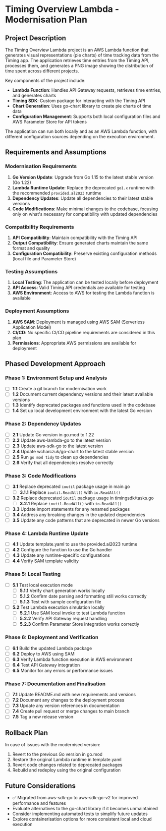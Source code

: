 # Timing Overview Lambda - Modernisation Plan

## Project Description

The Timing Overview Lambda project is an AWS Lambda function that generates visual representations (pie charts) of time tracking data from the Timing app. The application retrieves time entries from the Timing API, processes them, and generates a PNG image showing the distribution of time spent across different projects.

Key components of the project include:

- **Lambda Function**: Handles API Gateway requests, retrieves time entries, and generates charts
- **Timing SDK**: Custom package for interacting with the Timing API
- **Chart Generation**: Uses go-chart library to create pie charts of time data
- **Configuration Management**: Supports both local configuration files and AWS Parameter Store for API tokens

The application can run both locally and as an AWS Lambda function, with different configuration sources depending on the execution environment.

## Requirements and Assumptions

### Modernisation Requirements

1. **Go Version Update**: Upgrade from Go 1.15 to the latest stable version (Go 1.22)
2. **Lambda Runtime Update**: Replace the deprecated `go1.x` runtime with the recommended `provided.al2023` runtime
3. **Dependency Updates**: Update all dependencies to their latest stable versions
4. **Code Modifications**: Make minimal changes to the codebase, focusing only on what's necessary for compatibility with updated dependencies

### Compatibility Requirements

1. **API Compatibility**: Maintain compatibility with the Timing API
2. **Output Compatibility**: Ensure generated charts maintain the same format and quality
3. **Configuration Compatibility**: Preserve existing configuration methods (local file and Parameter Store)

### Testing Assumptions

1. **Local Testing**: The application can be tested locally before deployment
2. **API Access**: Valid Timing API credentials are available for testing
3. **AWS Environment**: Access to AWS for testing the Lambda function is available

### Deployment Assumptions

1. **AWS SAM**: Deployment is managed using AWS SAM (Serverless Application Model)
2. **CI/CD**: No specific CI/CD pipeline requirements are considered in this plan
3. **Permissions**: Appropriate AWS permissions are available for deployment

## Phased Development Approach

### Phase 1: Environment Setup and Analysis

- [ ] **1.1** Create a git branch for modernisation work
- [ ] **1.2** Document current dependency versions and their latest available versions
- [ ] **1.3** Identify deprecated packages and functions used in the codebase
- [ ] **1.4** Set up local development environment with the latest Go version

### Phase 2: Dependency Updates

- [ ] **2.1** Update Go version in go.mod to 1.22
- [ ] **2.2** Update aws-lambda-go to the latest version
- [ ] **2.3** Update aws-sdk-go to the latest version
- [ ] **2.4** Update wcharczuk/go-chart to the latest stable version
- [ ] **2.5** Run `go mod tidy` to clean up dependencies
- [ ] **2.6** Verify that all dependencies resolve correctly

### Phase 3: Code Modifications

- [ ] **3.1** Replace deprecated `ioutil` package usage in main.go
  - [ ] **3.1.1** Replace `ioutil.ReadAll()` with `io.ReadAll()`
- [ ] **3.2** Replace deprecated `ioutil` package usage in timingsdk/tasks.go
  - [ ] **3.2.1** Replace `ioutil.ReadAll()` with `io.ReadAll()`
- [ ] **3.3** Update import statements for any renamed packages
- [ ] **3.4** Address any breaking changes in the updated dependencies
- [ ] **3.5** Update any code patterns that are deprecated in newer Go versions

### Phase 4: Lambda Runtime Update

- [ ] **4.1** Update template.yaml to use the provided.al2023 runtime
- [ ] **4.2** Configure the function to use the Go handler
- [ ] **4.3** Update any runtime-specific configurations
- [ ] **4.4** Verify SAM template validity

### Phase 5: Local Testing

- [ ] **5.1** Test local execution mode
  - [ ] **5.1.1** Verify chart generation works locally
  - [ ] **5.1.2** Confirm date parsing and formatting still works correctly
  - [ ] **5.1.3** Test with sample configuration file
- [ ] **5.2** Test Lambda execution simulation locally
  - [ ] **5.2.1** Use SAM local invoke to test Lambda function
  - [ ] **5.2.2** Verify API Gateway request handling
  - [ ] **5.2.3** Confirm Parameter Store integration works correctly

### Phase 6: Deployment and Verification

- [ ] **6.1** Build the updated Lambda package
- [ ] **6.2** Deploy to AWS using SAM
- [ ] **6.3** Verify Lambda function execution in AWS environment
- [ ] **6.4** Test API Gateway integration
- [ ] **6.5** Monitor for any errors or performance issues

### Phase 7: Documentation and Finalisation

- [ ] **7.1** Update README.md with new requirements and versions
- [ ] **7.2** Document any changes to the deployment process
- [ ] **7.3** Update any version references in documentation
- [ ] **7.4** Create pull request or merge changes to main branch
- [ ] **7.5** Tag a new release version

## Rollback Plan

In case of issues with the modernised version:

1. Revert to the previous Go version in go.mod
2. Restore the original Lambda runtime in template.yaml
3. Revert code changes related to deprecated packages
4. Rebuild and redeploy using the original configuration

## Future Considerations

- ✅ Migrated from aws-sdk-go to aws-sdk-go-v2 for improved performance and features
- Evaluate alternatives to the go-chart library if it becomes unmaintained
- Consider implementing automated tests to simplify future updates
- Explore containerisation options for more consistent local and cloud execution
